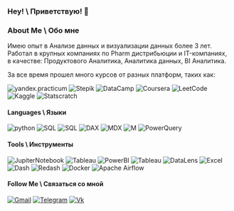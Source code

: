 ### Hey! \ Приветствую! 👋

<!--
**Zelotiki/Zelotiki** is a ✨ _special_ ✨ repository because its `README.md` (this file) appears on your GitHub profile.

Here are some ideas to get you started:

- 🔭 I’m currently working on ...
- 🌱 I’m currently learning ...
- 👯 I’m looking to collaborate on ...
- 🤔 I’m looking for help with ...
- 💬 Ask me about ...
- 📫 How to reach me: ...
- 😄 Pronouns: ...
- ⚡ Fun fact: ...
-->

### About Me \ Обо мне
Имею опыт в Анализе данных и визуализации данных более 3 лет. 
Работал в крупных компаниях по Pharm дистрибьюции и IT-компаниях, в качестве: Продуктового Аналитика, Аналитика данных, BI Аналитика.   

За все время прошел много курсов от разных платформ, таких как:

![yandex.practicum](https://img.shields.io/badge/-yandex.practicum-000000?style=for-the-badge&logo=yandex.practicum)
![Stepik](https://img.shields.io/badge/-stepik-000000?style=for-the-badge&logo=stepik)
![DataCamp](https://img.shields.io/badge/-DataCamp-8ac926?style=for-the-badge&logo=DataCamp)
![Coursera](https://img.shields.io/badge/-Coursera-0496ff?style=for-the-badge&logo=Coursera)
![LeetCode](https://img.shields.io/badge/-LeetCode-000000?style=for-the-badge&logo=LeetCode) 
![Kaggle](https://img.shields.io/badge/-Kaggle-0fa3b1?style=for-the-badge&logo=Kaggle)
![Statscratch](https://img.shields.io/badge/-Statscratch-8b8c89?style=for-the-badge&logo=Statscratch)

#### Languages \ Языки

![python](https://img.shields.io/badge/-Python-f1faee?style=for-the-badge&logo=python)
![SQL](https://img.shields.io/badge/-MSSQL-f1faee?style=for-the-badge&logo=MSSQL)
![SQL](https://img.shields.io/badge/-Postgre_SQL-f1faee?style=for-the-badge&logo=postgreSQL)
![DAX](https://img.shields.io/badge/-DAX-ffd500?style=for-the-badge&logo=DAX)
![MDX](https://img.shields.io/badge/-MDX-f1faee?style=for-the-badge&logo=MDX)
![M](https://img.shields.io/badge/-M-f1faee?style=for-the-badge&logo=M)
![PowerQuery](https://img.shields.io/badge/-PowerQuery-f1faee?style=for-the-badge&logo=PowerQuery)

#### Tools \ Инструменты

![JupiterNotebook](https://img.shields.io/badge/-Jupyter-f1faee?style=for-the-badge&logo=jupyter)
![Tableau](https://img.shields.io/badge/-Tableau-f1faee?style=for-the-badge&logo=tableau)
![PowerBI](https://img.shields.io/badge/-Power_BI-f1faee?style=for-the-badge&logo=PowerBI)
![Tableau](https://img.shields.io/badge/-Tableau-f1faee?style=for-the-badge&logo=tableau)
![DataLens](https://img.shields.io/badge/-DataLens-f1faee?style=for-the-badge&logo=DataLens)
![Excel](https://img.shields.io/badge/-Excel-2b9348?style=for-the-badge&logo=Excel)
![Dash](https://img.shields.io/badge/-Dash-f1faee?style=for-the-badge&logo=Dash)
![Redash](https://img.shields.io/badge/-Redash-f1faee?style=for-the-badge&logo=Redash)
![Docker](https://img.shields.io/badge/-Docker-f1faee?style=for-the-badge&logo=docker)
![Apache Airflow](https://img.shields.io/badge/-Apache_Airflow-f1faee?style=for-the-badge&logo=apacheairflow)

#### Follow Me \ Связаться со мной
[![Gmail](https://img.shields.io/badge/-mail-69b5cc?style=for-the-badge&logo=Gmail)](mailto:zelot93@gmail.com)
[![Telegram](https://img.shields.io/badge/-Telegram-69b5cc?style=for-the-badge&logo=Telegram)](https://t.me/vadimq)
[![Vk](https://img.shields.io/badge/-Vk-69b5cc?style=for-the-badge&logo=Vk)](https://vk.com/zelot93)


